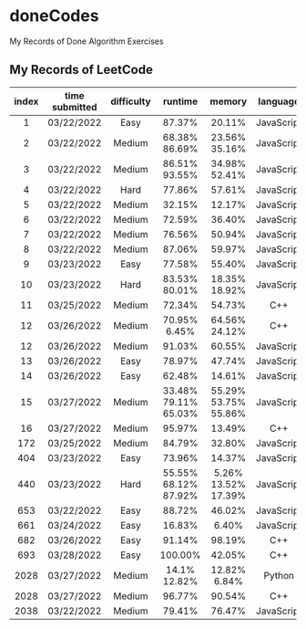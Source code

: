 # doneCodes

My Records of Done Algorithm Exercises

## My Records of LeetCode

| index | time submitted | difficulty |          runtime           |           memory           |  language  |
| :---: | :------------: | :--------: | :------------------------: | :------------------------: | :--------: |
|   1   |   03/22/2022   |    Easy    |           87.37%           |           20.11%           | JavaScript |
|   2   |   03/22/2022   |   Medium   |      68.38%<br>86.69%      |      23.56%<br>35.16%      | JavaScript |
|   3   |   03/22/2022   |   Medium   |      86.51%<br>93.55%      |      34.98%<br>52.41%      | JavaScript |
|   4   |   03/22/2022   |    Hard    |           77.86%           |           57.61%           | JavaScript |
|   5   |   03/22/2022   |   Medium   |           32.15%           |           12.17%           | JavaScript |
|   6   |   03/22/2022   |   Medium   |           72.59%           |           36.40%           | JavaScript |
|   7   |   03/22/2022   |   Medium   |           76.56%           |           50.94%           | JavaScript |
|   8   |   03/22/2022   |   Medium   |           87.06%           |           59.97%           | JavaScript |
|   9   |   03/23/2022   |    Easy    |           77.58%           |           55.40%           | JavaScript |
|  10   |   03/23/2022   |    Hard    |      83.53%<br>80.01%      |      18.35%<br>18.92%      | JavaScript |
|  11   |   03/25/2022   |   Medium   |           72.34%           |           54.73%           |    C++     |
|  12   |   03/26/2022   |   Medium   |      70.95%<br>6.45%       |      64.56%<br>24.12%      |    C++     |
|  12   |   03/26/2022   |   Medium   |           91.03%           |           60.55%           | JavaScript |
|  13   |   03/26/2022   |    Easy    |           78.97%           |           47.74%           | JavaScript |
|  14   |   03/26/2022   |    Easy    |           62.48%           |           14.61%           | JavaScript |
|  15   |   03/27/2022   |   Medium   | 33.48%<br>79.11%<br>65.03% | 55.29%<br>53.75%<br>55.86% | JavaScript |
|  16   |   03/27/2022   |   Medium   |           95.97%           |           13.49%           |    C++     |
|  172  |   03/25/2022   |   Medium   |           84.79%           |           32.80%           | JavaScript |
|  404  |   03/23/2022   |    Easy    |           73.96%           |           14.37%           | JavaScript |
|  440  |   03/23/2022   |    Hard    | 55.55%<br>68.12%<br>87.92% | 5.26%<br>13.52%<br>17.39%  | JavaScript |
|  653  |   03/22/2022   |    Easy    |           88.72%           |           46.02%           | JavaScript |
|  661  |   03/24/2022   |    Easy    |           16.83%           |           6.40%            | JavaScript |
|  682  |   03/26/2022   |    Easy    |           91.14%           |           98.19%           |    C++     |
|  693  |   03/28/2022   |    Easy    |          100.00%           |           42.05%           |    C++     |
| 2028  |   03/27/2022   |   Medium   |      14.1%<br>12.82%       |      12.82%<br>6.84%       |   Python   |
| 2028  |   03/27/2022   |   Medium   |           96.77%           |           90.54%           |    C++     |
| 2038  |   03/22/2022   |   Medium   |           79.41%           |           76.47%           | JavaScript |

